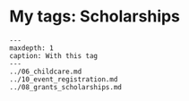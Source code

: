 # My tags: Scholarships

```{toctree}
---
maxdepth: 1
caption: With this tag
---
../06_childcare.md
../10_event_registration.md
../08_grants_scholarships.md
```

